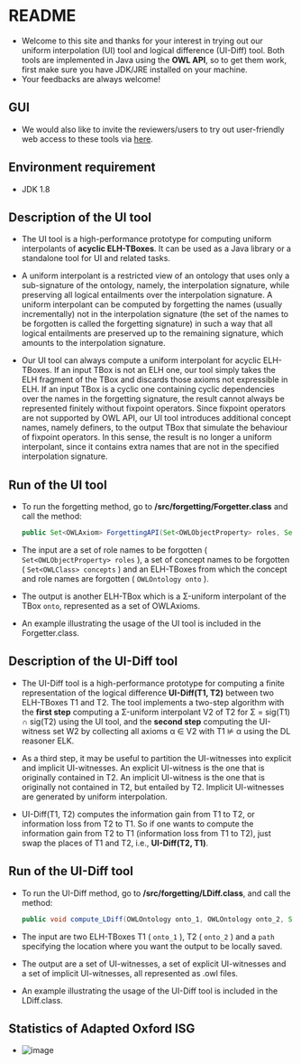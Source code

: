 # README

* Welcome to this site and thanks for your interest in trying out our uniform interpolation (UI) tool and logical difference (UI-Diff) tool. Both tools are implemented in Java using the **OWL API**, so to get them work, first make sure you have JDK/JRE installed on your machine.
* Your feedbacks are always welcome!

## GUI

* We would also like to invite the reviewers/users to try out user-friendly web access to these tools via [here](http://www.forgettingshow.info).

## Environment requirement

* JDK 1.8

## Description of the UI tool

* The UI tool is a high-performance prototype for computing uniform interpolants of **acyclic ELH-TBoxes**. It can be used as a Java library or a standalone tool for UI and related tasks.

* A uniform interpolant is a restricted view of an ontology that uses only a sub-signature of the ontology, namely, the interpolation signature, while preserving all logical entailments over the interpolation signature. A uniform interpolant can be computed by forgetting the names (usually incrementally) not  in the interpolation signature (the set of the names to be forgotten is called the forgetting signature) in such a way that all logical entailments are preserved up to the remaining signature, which amounts to the interpolation signature.

* Our UI tool can always compute a uniform interpolant for acyclic ELH-TBoxes. If an input TBox is not an ELH one, our tool simply takes the ELH fragment of the TBox and discards those axioms not expressible in ELH. If an input TBox is a cyclic one containing cyclic dependencies over the names in the forgetting signature, the result cannot always be represented finitely without fixpoint operators. Since fixpoint operators are not supported by OWL API, our UI tool introduces additional concept names, namely definers, to the output TBox that simulate the behaviour of fixpoint operators. In this sense, the result is no longer a uniform interpolant, since it contains extra names that are not in the specified interpolation signature.

## Run of the UI tool

* To run the forgetting method, go to  **/src/forgetting/Forgetter.class** and call the method: 

  ```java
  public Set<OWLAxiom> ForgettingAPI(Set<OWLObjectProperty> roles, Set<OWLClass> concepts, OWLOntology onto)
  ```

* The input are a set of role names to be forgotten  ( ``` Set<OWLObjectProperty> roles ``` ),  a set of concept names to be forgotten ( ``` Set<OWLClass> concepts ``` ) and an ELH-TBoxes from which the concept and role names are forgotten ( ``` OWLOntology onto ``` ).

* The output is another ELH-TBox which is a Σ-uniform interpolant of the TBox ``onto``, represented as a set of OWLAxioms.

* An example illustrating the usage of the UI tool is included in the Forgetter.class.

## Description of the UI-Diff tool

* The UI-Diff tool is a high-performance prototype for computing a finite representation of the logical difference **UI-Diff(T1, T2)** between two ELH-TBoxes T1 and T2. The tool implements a two-step algorithm with the **first step** computing a Σ-uniform interpolant V2 of T2 for Σ = sig(T1) ∩ sig(T2) using the UI tool, and the **second step** computing the UI-witness set W2 by collecting all axioms α ∈ V2 with T1 ⊭ α using the DL reasoner ELK.

* As a third step, it may be useful to partition the UI-witnesses into explicit and implicit UI-witnesses. An explicit UI-witness is the one that is originally contained in T2. An implicit UI-witness is the one that is originally not contained in T2, but entailed by T2. Implicit UI-witnesses are generated by uniform interpolation.

* UI-Diff(T1, T2) computes the information gain from T1 to T2, or information loss from T2 to T1. So if one wants to compute the information gain from T2 to T1 (information loss from T1 to T2), just swap the places of T1 and T2, i.e., **UI-Diff(T2, T1)**.

## Run of the UI-Diff tool

* To run the UI-Diff method, go to **/src/forgetting/LDiff.class**, and call the method:

  ```java
  public void compute_LDiff(OWLOntology onto_1, OWLOntology onto_2, String path)
  ```

* The input are two ELH-TBoxes T1 ( ```onto_1``` ), T2 ( ```onto_2``` )  and a ```path``` specifying the location where you want the output to be locally saved.

* The output are a set of UI-witnesses, a set of explicit UI-witnesses and a set of implicit UI-witnesses, all represented as .owl files. 
* An example illustrating the usage of the UI-Diff tool is included in the LDiff.class.

## Statistics of Adapted Oxford ISG
* ![image](https://user-images.githubusercontent.com/60082735/123034535-4531da80-d41c-11eb-9a13-0ccb0cae6282.png)




